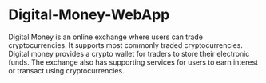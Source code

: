 # Digital-Money-WebApp
Digital Money is an online exchange where users can trade cryptocurrencies. It supports most commonly traded cryptocurrencies. Digital money provides a crypto wallet for traders to store their electronic funds. The exchange also has supporting services for users to earn interest or transact using cryptocurrencies.
